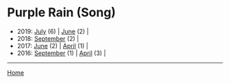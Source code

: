# Purple Rain (Song)

  * 2019: 
      [July](./purple-rain-song-2019-07.md) (6) | 
      [June](./purple-rain-song-2019-06.md) (2) | 
  * 2018: 
      [September](./purple-rain-song-2018-09.md) (2) | 
  * 2017: 
      [June](./purple-rain-song-2017-06.md) (2) | 
      [April](./purple-rain-song-2017-04.md) (1) | 
  * 2016: 
      [September](./purple-rain-song-2016-09.md) (1) | 
      [April](./purple-rain-song-2016-04.md) (3) | 

----

[Home](../)
